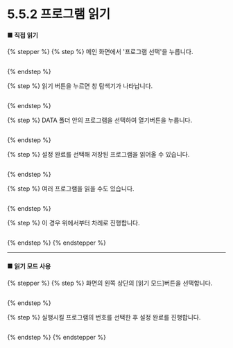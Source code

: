 # 5.5.2 프로그램 읽기

#### ■ 직접 읽기

{% stepper %}
{% step %}
메인 화면에서 '프로그램 선택'을 누릅니다.

<figure><img src="../img/section5.5.2_1.jpg" alt=""><figcaption></figcaption></figure>
{% endstep %}

{% step %}
읽기 버튼을 누르면 창 탐색기가 나타납니다.

<figure><img src="../img/section5.5.2_2.jpg" alt=""><figcaption></figcaption></figure>
{% endstep %}

{% step %}
DATA 폴더 안의 프로그램을 선택하여 열기버튼을 누릅니다.

<figure><img src="../img/section5.5.2_3.jpg" alt=""><figcaption></figcaption></figure>
{% endstep %}

{% step %}
설정 완료를 선택해 저장된 프로그램을 읽어올 수 있습니다.

<figure><img src="../img/section5.5.2_4.jpg" alt=""><figcaption></figcaption></figure>
{% endstep %}

{% step %}
여러 프로그램을 읽을 수도 있습니다.

<figure><img src="../img/section5.5.2_5.jpg" alt=""><figcaption></figcaption></figure>
{% endstep %}

{% step %}
이 경우 위에서부터 차례로 진행합니다.

<figure><img src="../img/section5.5.2_6.jpg" alt=""><figcaption></figcaption></figure>
{% endstep %}
{% endstepper %}

***

#### ■ 읽기 모드 사용

{% stepper %}
{% step %}
화면의 왼쪽 상단의 \[읽기 모드]버튼을 선택합니다.

<figure><img src="../img/section5.5.2_7.jpg" alt=""><figcaption></figcaption></figure>
{% endstep %}

{% step %}
실행시킬 프로그램의 번호를 선택한 후 설정 완료를 진행합니다.

<figure><img src="../img/section5.5.2_8.jpg" alt=""><figcaption></figcaption></figure>
{% endstep %}
{% endstepper %}
